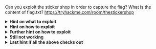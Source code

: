 Can you exploit the sticker shop in order to capture the flag? What is the content of flag.txt?
https://tryhackme.com/room/thestickershop

<details>
  <summary><strong>Hint on what to exploit</strong></summary>
- Feedback form 
</details>
<details>
  <summary><strong>Hint on how to exploit</strong></summary>
- Submit JavaScript that fetches the flag page and send context to your attack box or VPN address 
</details>
<details>
  <summary><strong>Further hint on how to exploit</strong></summary>
 - Ask ChatGPT to build a flask server binded to your attack box / VPN ip address and JavaScript to fetch the flag page and send to the flask server.   
</details>
<details>
  <summary><strong>Still not working</strong></summary>
- Ask ChatGPT to create test javascript to confirm data can be sent  
</details>
<details>
  <summary><strong>Last hint if all the above checks out</strong></summary>
- If you are opening the page locally, what other IP address can you use?
</details>

